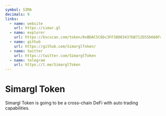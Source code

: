 ```yaml
---
symbol: SIMA
decimals: 9
links:
  - name: website
    url: https://simar.gl
  - name: explorer
    url: https://bscscan.com/token/0xBDAC5C8bc3FF38083437bB712D55b668F44F6DF1
  - name: github
    url: https://github.com/SimarglToken/
  - name: twitter
    url: https://twitter.com/SimarglToken
  - name: telegram
    url: https://t.me/SimarglToken
---
```


# Simargl Token

Simargl Token is going to be a cross-chain DeFi with auto trading capabilities.
